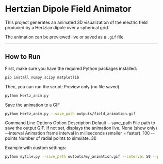 # Hertzian Dipole Field Animator

This project generates an animated 3D visualization of the electric field produced by a Hertzian dipole over a spherical grid.

The animation can be previewed live or saved as a `.gif` file.

---

##  How to Run

First, make sure you have the required Python packages installed:

```bash
pip install numpy scipy matplotlib
```

Then, you can run the script:
Preview only (no file saved)

```bash
python Hertz_anim.py
```

Save the animation to a GIF

```bash
python Hertz_anim.py --save_path outputs/field_animation.gif
```

Command Line Options
Option	Description	Default
--save_path	File path to save the output GIF. If not set, displays the animation live.	None (show only)
--interval	Animation frame interval in milliseconds (smaller = faster).	100
--points	Number of radial points to simulate.	30

Example with custom settings:
```bash
python myfile.py --save_path outputs/my_animation.gif --interval 50 --points 60
```
